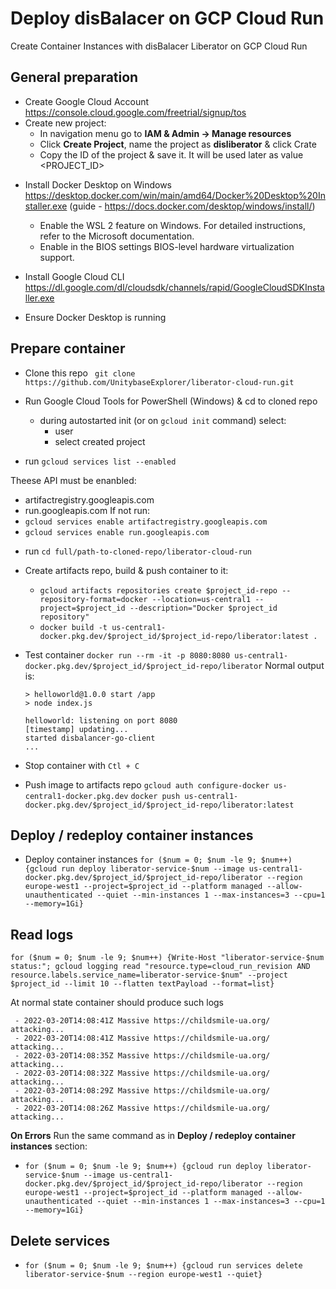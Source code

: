 # Deploy disBalacer on GCP Cloud Run
Create Container Instances with disBalacer Liberator on GCP Cloud Run

## General preparation
- Create  Google Cloud Account https://console.cloud.google.com/freetrial/signup/tos
- Create new project:
    - In navigation menu go to **IAM & Admin -> Manage resources**
    - Click **Create Project**, name the project as **disliberator** & click Crate
    - Copy the ID of the project & save it. It will be used later as value <PROJECT_ID>

<!-- - Enable Artifact Registry API for the project https://console.cloud.google.com/apis/library/artifactregistry.googleapis.com?project=<PROJECT_ID>

- Enable Cloud Run Admin API for the project https://console.cloud.google.com/run?project=<PROJECT_ID>
    - Click **Create Service**, wait while Cloud Run Admin API is beeilng enabled & then click **Cancel** -->

- Install Docker Desktop on Windows https://desktop.docker.com/win/main/amd64/Docker%20Desktop%20Installer.exe (guide - https://docs.docker.com/desktop/windows/install/)
    - Enable the WSL 2 feature on Windows. For detailed instructions, refer to the Microsoft documentation.
    - Enable in the BIOS settings BIOS-level hardware virtualization support.

- Install Google Cloud CLI https://dl.google.com/dl/cloudsdk/channels/rapid/GoogleCloudSDKInstaller.exe

- Ensure Docker Desktop is running


## Prepare container
- Clone this repo
` git clone https://github.com/UnitybaseExplorer/liberator-cloud-run.git`

- Run Google Cloud Tools for PowerShell (Windows) & cd to cloned repo
    - during autostarted init (or on `gcloud init` command) select:
        - user
        - select created project

- run `gcloud services list --enabled`

Theese API must be enanbled:
- artifactregistry.googleapis.com
- run.googleapis.com
If not run:
- `gcloud services enable artifactregistry.googleapis.com`
- `gcloud services enable run.googleapis.com`

<!-- - run `$project_id="<PROJECT_ID>"` (replace <PROJECT_ID> with ID of the project created earlier) -->


- run `cd full/path-to-cloned-repo/liberator-cloud-run`

- Create artifacts repo, build & push container to it:    
    - `gcloud artifacts repositories create $project_id-repo --repository-format=docker --location=us-central1 --project=$project_id --description="Docker $project_id repository"`
    - `docker build -t us-central1-docker.pkg.dev/$project_id/$project_id-repo/liberator:latest .`

- Test container
`docker run --rm -it -p 8080:8080 us-central1-docker.pkg.dev/$project_id/$project_id-repo/liberator`
    Normal output is:
    ```
    > helloworld@1.0.0 start /app
    > node index.js

    helloworld: listening on port 8080
    [timestamp] updating...
    started disbalancer-go-client
    ...
    ```

- Stop container with `Ctl + C`

- Push image to artifacts repo
`gcloud auth configure-docker us-central1-docker.pkg.dev`
`docker push us-central1-docker.pkg.dev/$project_id/$project_id-repo/liberator:latest`


## Deploy / redeploy container instances
- Deploy container instances
`for ($num = 0; $num -le 9; $num++) {gcloud run deploy liberator-service-$num --image us-central1-docker.pkg.dev/$project_id/$project_id-repo/liberator --region europe-west1 --project=$project_id --platform managed --allow-unauthenticated --quiet --min-instances 1 --max-instances=3 --cpu=1 --memory=1Gi}`

## Read logs
`for ($num = 0; $num -le 9; $num++) {Write-Host "liberator-service-$num status:"; gcloud logging read "resource.type=cloud_run_revision AND resource.labels.service_name=liberator-service-$num" --project $project_id --limit 10 --flatten textPayload --format=list}`

At normal state container should produce such logs
```
 - 2022-03-20T14:08:41Z Massive https://childsmile-ua.org/ attacking...
 - 2022-03-20T14:08:41Z Massive https://childsmile-ua.org/ attacking...
 - 2022-03-20T14:08:35Z Massive https://childsmile-ua.org/ attacking...
 - 2022-03-20T14:08:32Z Massive https://childsmile-ua.org/ attacking...
 - 2022-03-20T14:08:29Z Massive https://childsmile-ua.org/ attacking...
 - 2022-03-20T14:08:26Z Massive https://childsmile-ua.org/ attacking...
 ```

 **On Errors**
 Run the same command as in **Deploy / redeploy container instances** section:
 - `for ($num = 0; $num -le 9; $num++) {gcloud run deploy liberator-service-$num --image us-central1-docker.pkg.dev/$project_id/$project_id-repo/liberator --region europe-west1 --project=$project_id --platform managed --allow-unauthenticated --quiet --min-instances 1 --max-instances=3 --cpu=1 --memory=1Gi}`

 ## Delete services
 - `for ($num = 0; $num -le 9; $num++) {gcloud run services delete liberator-service-$num --region europe-west1 --quiet}`